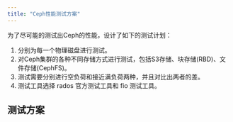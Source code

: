 ```yaml
---
title: "Ceph性能测试方案"
---
```


为了尽可能的测试出Ceph的性能，设计了如下的测试计划：

1) 分别为每一个物理磁盘进行测试。
2) 对Ceph集群的各种不同存储方式进行测试，包括S3存储、块存储(RBD)、文件存储(CephFS)。
3) 测试需要分别进行空负荷和接近满负荷两种，并且对比出两者的差。
4) 测试工具选择 rados 官方测试工具和 fio 测试工具。

## 测试方案